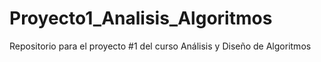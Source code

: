 # Proyecto1_Analisis_Algoritmos
Repositorio para el proyecto #1 del curso Análisis y Diseño de Algoritmos
